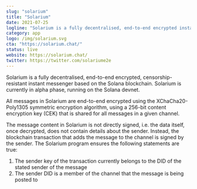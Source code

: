 ```yaml
---
slug: "solarium"
title: "Solarium"
date: 2021-07-25
logline: "Solarium is a fully decentralised, end-to-end encrypted instant messenger on the Solana blockchain."
category: app
logo: /img/solarium.svg
cta: "https://solarium.chat/"
status: live
website: https://solarium.chat/
twitter: https://twitter.com/solariume2e
---
```


Solarium is a fully decentralised, end-to-end encrypted, censorship-resistant instant messenger based on the Solana blockchain. Solarium is currently in alpha phase, running on the Solana devnet.

All messages in Solarium are end-to-end encrypted using the XChaCha20-Poly1305 symmetric encryption algorithm, using a 256-bit content encryption key (CEK) that is shared for all messages in a given channel.

The message content in Solarium is not directly signed, i.e. the data itself, once decrypted, does not contain details about the sender. Instead, the blockchain transaction that adds the message to the channel is signed by the sender. The Solarium program ensures the following statements are true:

1. The sender key of the transaction currently belongs to the DID of the stated sender of the message
2. The sender DID is a member of the channel that the message is being posted to
